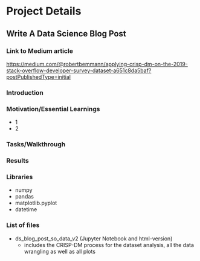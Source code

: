 # Project Details
## Write A Data Science Blog Post

### Link to Medium article

https://medium.com/@robertbemmann/applying-crisp-dm-on-the-2019-stack-overflow-developer-survey-dataset-a651c8da5baf?postPublishedType=initial

### Introduction



### Motivation/Essential Learnings

 * 1
 * 2

### Tasks/Walkthrough



### Results



### Libraries
* numpy
* pandas
* matplotlib.pyplot
* datetime

### List of files
* ds_blog_post_so_data_v2 (Jupyter Notebook and html-version)
  * includes the CRISP-DM process for the dataset analysis, all the data wrangling as well as all plots